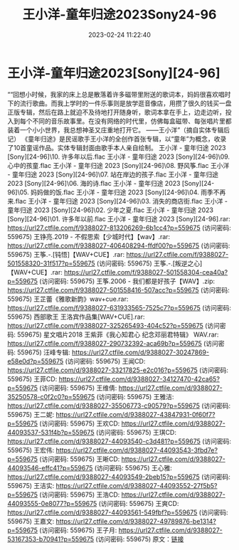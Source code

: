 ﻿---
title: 王小洋-童年归途2023Sony24-96
date: 2023-02-24 11:22:40
categories: WAV车载音乐、镜像
tags: 华语中文
---
# 王小洋-童年归途2023[Sony][24-96]

““回想小时候，我家的床上总是散落着许多磁带里附送的歌词本，妈妈很喜欢唱时下的流行歌曲。而我上学时的一件乐事则是放学逛音像店，用攒了很久的钱买一盘正版专辑，然后在路上就迫不及待地打开随身听，歌词本拿在手上，边走边听，投入到每个不同的音乐故事里。在没有网络的时代里，仿佛每盒磁带、每张唱片里都装着一个小小世界，我总想神圣又庄重地打开它。
——王小洋”（摘自实体专辑后记）
《童年归途》是民谣歌手王小洋的全创作首张专辑，以“童年”为概念，收录了10首童谣作品。实体专辑封面由歌手本人亲自绘制。
王小洋 - 童年归途 2023 [Sony][24-96]\10. 许多年以后.flac
王小洋 - 童年归途 2023 [Sony][24-96]\09. 心中的孩童.flac
王小洋 - 童年归途 2023 [Sony][24-96]\08. 野风筝.flac
王小洋 - 童年归途 2023 [Sony][24-96]\07. 站在岸边的孩子.flac
王小洋 - 童年归途 2023 [Sony][24-96]\06. 海的诗.flac
王小洋 - 童年归途 2023 [Sony][24-96]\05. 妈妈做的饭.flac
王小洋 - 童年归途 2023 [Sony][24-96]\04. 雨季不再来.flac
王小洋 - 童年归途 2023 [Sony][24-96]\03. 消失的商店街.flac
王小洋 - 童年归途 2023 [Sony][24-96]\02. 少年之夏.flac
王小洋 - 童年归途 2023 [Sony][24-96]\01. 许多年以前.flac
王小洋 - 童年归途 2023 [Sony][24-96].rar: https://url27.ctfile.com/f/9388027-813206269-6b1cc4?p=559675
(访问密码: 559675)
王铮亮.2019 - 不假思索【少城时代】【wav】.rar: https://url27.ctfile.com/f/9388027-406408294-ffdf00?p=559675
(访问密码: 559675)
王筝.-.[钝悟]【WAV+CUE】.rar: https://url27.ctfile.com/f/9388027-501558320-31f517?p=559675
(访问密码: 559675)
王筝.-.[叛逆之心]【WAV+CUE】.rar: https://url27.ctfile.com/f/9388027-501558304-cea40a?p=559675
(访问密码: 559675)
王筝.2006 - 我们都是好孩子【WAV】.zip: https://url27.ctfile.com/f/9388027-501558416-507acc?p=559675
(访问密码: 559675)
王芷蕾《雅歌新韵》wav+cue.rar: https://url27.ctfile.com/f/9388027-631933565-7525c7?p=559675
(访问密码: 559675)
西部歌王 王洛宾作品集[WAV+CUE].rar: https://url27.ctfile.com/f/9388027-325265493-404c52?p=559675
(访问密码: 559675)
星文唱片2018 王紫菲《我心知君心 纪念邓丽君特辑》 WAV.rar: https://url27.ctfile.com/f/9388027-290732392-aca69b?p=559675
(访问密码: 559675)
汪峰专辑: https://url27.ctfile.com/d/9388027-30247869-e58e0d?p=559675
(访问密码: 559675)
王闻CD: https://url27.ctfile.com/d/9388027-33217825-e2c016?p=559675
(访问密码: 559675)
王菲CD: https://url27.ctfile.com/d/9388027-34127470-42ca65?p=559675
(访问密码: 559675)
王维倩: https://url27.ctfile.com/d/9388027-35250578-c0f2c0?p=559675
(访问密码: 559675)
王雅洁: https://url27.ctfile.com/d/9388027-35506773-c90579?p=559675
(访问密码: 559675)
王二妮: https://url27.ctfile.com/d/9388027-43847931-0f60f7?p=559675
(访问密码: 559675)
王欢CD: https://url27.ctfile.com/d/9388027-44093537-531f4b?p=559675
(访问密码: 559675)
王琪CD: https://url27.ctfile.com/d/9388027-44093540-c3d481?p=559675
(访问密码: 559675)
王宏伟: https://url27.ctfile.com/d/9388027-44093543-3fbd7e?p=559675
(访问密码: 559675)
王晰CD: https://url27.ctfile.com/d/9388027-44093546-effc41?p=559675
(访问密码: 559675)
王心雅: https://url27.ctfile.com/d/9388027-44093549-2beb15?p=559675
(访问密码: 559675)
王洁实: https://url27.ctfile.com/d/9388027-44093552-27f5b5?p=559675
(访问密码: 559675)
王浩CD: https://url27.ctfile.com/d/9388027-44093555-0e8077?p=559675
(访问密码: 559675)
王爽CD: https://url27.ctfile.com/d/9388027-44093561-549fbf?p=559675
(访问密码: 559675)
王嘉文: https://url27.ctfile.com/d/9388027-49789876-be1314?p=559675
(访问密码: 559675)
王子月: https://url27.ctfile.com/d/9388027-53167353-b70941?p=559675
(访问密码: 559675)
原文：[链接](https://blog.sina.com.cn/s/blog_1647c7e76010310wc.html)